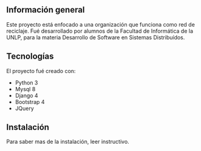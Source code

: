 ## Información general
Este proyecto está enfocado a una organización que funciona como red de reciclaje. Fué desarrollado por alumnos de la Facultad de Informática de la UNLP, para la materia Desarrollo de Software en Sistemas Distribuídos. 
	
## Tecnologías
El proyecto fué creado con:
* Python 3
* Mysql 8
* Django 4
* Bootstrap 4
* JQuery
	
## Instalación
Para saber mas de la instalación, leer instructivo.